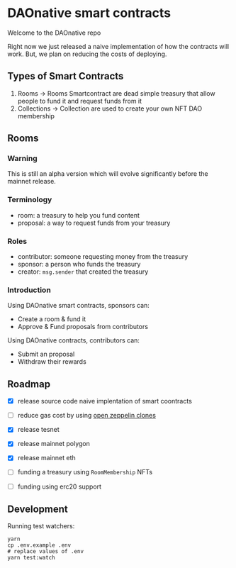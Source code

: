 # DAOnative smart contracts

Welcome to the DAOnative repo

Right now we just released a naive implementation of how the contracts will work. But, we plan on reducing the costs of deploying.


## Types of Smart Contracts

1. Rooms -> Rooms Smartcontract are dead simple treasury that allow people to fund it and request funds from it
2. Collections -> Collection are used to create your own NFT DAO membership


## Rooms

### Warning

This is still an alpha version which will evolve significantly before the mainnet release.

### Terminology

- room: a treasury to help you fund content
- proposal: a way to request funds from your treasury

### Roles

- contributor: someone requesting money from the treasury
- sponsor: a person who funds the treasury
- creator: `msg.sender` that created the treasury

### Introduction

Using DAOnative smart contracts, sponsors can:

- Create a room & fund it
- Approve & Fund proposals from contributors


Using DAOnative contracts, contributors can:

- Submit an proposal
- Withdraw their rewards

## Roadmap

- [x] release source code naive implentation of smart coontracts
- [ ] reduce gas cost by using [open zeppelin clones](https://docs.openzeppelin.com/contracts/4.x/api/proxy#Clones)
- [x] release tesnet
- [x] release mainnet polygon
- [x] release mainnet eth
- [ ] funding a treasury using `RoomMembership` NFTs
- [ ] funding using erc20 support


## Development

Running test watchers:

```
yarn
cp .env.example .env
# replace values of .env
yarn test:watch
```
